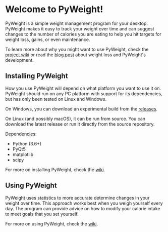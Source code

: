 # Welcome to PyWeight!

PyWeight is a simple weight management program for your desktop. 
PyWeight makes it easy to track your weight over time and can
suggest changes to the number of calories you are eating to help you
hit targets for weight loss, gains, or even maintenance.

To learn more about why you might want to use PyWeight, check the
[project wiki]() or read the
[blog post](https://adamfontenot.com/post/statistics-assisted_weight_loss_with_pyweight)
about weight loss and PyWeight's development.

## Installing PyWeight

How you use PyWeight will depend on what platform you want to use it
on. PyWeight should run on any PC platform with support for its
dependencies, but has only been tested on Linux and Windows.

On Windows, you can download an experimental build from the
[releases]().

On Linux (and possibly macOS), it can be run from source. You can
download the latest release or run it directly from the source
repository.

Dependencies:

 * Python (3.6+)
 * PyQt5
 * matplotlib
 * scipy
 
For more on installing PyWeight, check the [wiki]().

## Using PyWeight

PyWeight uses statistics to more accurate determine changes in your
weight over time. This approach works best when you weigh yourself
every day. The program can provide advice on how to modify your
calorie intake to meet goals that you set yourself.

For more on using PyWeight, check the [wiki]().
